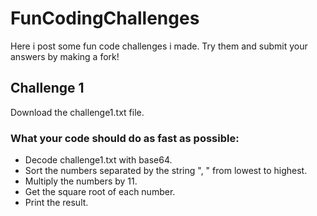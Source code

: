 # FunCodingChallenges
Here i post some fun code challenges i made.
Try them and submit your answers by making a fork! 

## Challenge 1
Download the challenge1.txt file.
### What your code should do as fast as possible:
- Decode challenge1.txt with base64.
- Sort the numbers separated by the string ", " from lowest to highest.
- Multiply the numbers by 11.
- Get the square root of each number.
- Print the result.


